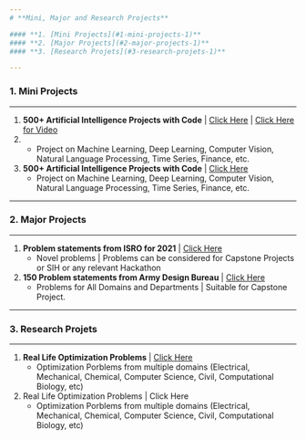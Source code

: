 ```yaml
---
# **Mini, Major and Research Projects**

#### **1. [Mini Projects](#1-mini-projects-1)**
#### **2. [Major Projects](#2-major-projects-1)**
#### **3. [Research Projets](#3-research-projets-1)**

---
```

### **1. Mini Projects**
---
 1. **500+ Artificial Intelligence Projects with Code** | <a href="https://github.com/ashishpatel26/500-AI-Machine-learning-Deep-learning-Computer-vision-NLP-Projects-with-code" target="_blank" rel="noopener">Click Here</a> | <a href="https://www.youtube.com/watch?v=y7k-zCvOYxc" target="_blank" rel="noopener">Click Here for Video</a>
 2. 
    - Project on Machine Learning, Deep Learning, Computer Vision, Natural Language Processing, Time Series, Finance, etc.
 2. **500+ Artificial Intelligence Projects with Code** | <a href="https://github.com/ashishpatel26/500-AI-Machine-learning-Deep-learning-Computer-vision-NLP-Projects-with-code" target="_blank" rel="noopener">Click Here</a>
    - Project on Machine Learning, Deep Learning, Computer Vision, Natural Language Processing, Time Series, Finance, etc.


---
### **2. Major Projects**
---
 1. **Problem statements from ISRO for 2021** | <a href="https://drive.google.com/file/d/1eG4q4N76y23fLRVVEbuRegauk-0VWBIh" target="_blank" rel="noopener">Click Here</a>
    - Novel problems | Problems can be considered for Capstone Projects or SIH or any relevant Hackathon
 2. **150 Problem statements from Army Design Bureau** | <a href="https://drive.google.com/file/d/1eG4q4N76y23fLRVVEbuRegauk-0VWBIh/view?usp=sharing" target="_blank" rel="noopener">Click Here</a>
    - Problems for All Domains and Departments | Suitable for Capstone Project.

---
### **3. Research Projets**
---
1. **Real Life Optimization Problems** | <a href="https://github.com/P-N-Suganthan/2020-RW-Constrained-Optimisation/blob/master/Problem-Definitions.pdf" target="_blank" rel="noopener">Click Here</a>
   - Optimization Porblems from multiple domains (Electrical, Mechanical, Chemical, Computer Science, Civil, Computational Biology, etc)
2. Real Life Optimization Problems | Click Here
   - Optimization Porblems from multiple domains (Electrical, Mechanical, Chemical, Computer Science, Civil, Computational Biology, etc)

